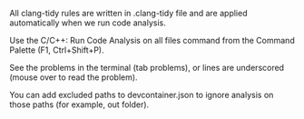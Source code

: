 All clang-tidy rules are written in .clang-tidy file and are applied automatically when we run code analysis.

Use the C/C++: Run Code Analysis on all files command from the Command Palette (F1, Ctrl+Shift+P).

See the problems in the terminal (tab problems), or lines are underscored (mouse over to read the problem).

You can add excluded paths to devcontainer.json to ignore analysis on those paths (for example, out folder).
